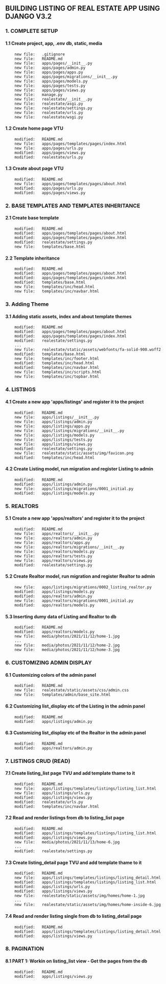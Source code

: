 ## BUILDING LISTING OF REAL ESTATE APP USING DJANGO V3.2


### 1. COMPLETE SETUP

#### 1.1 Create project, app, .env db, static, media

        new file:   .gitignore
        new file:   README.md
        new file:   apps/pages/__init__.py
        new file:   apps/pages/admin.py
        new file:   apps/pages/apps.py
        new file:   apps/pages/migrations/__init__.py
        new file:   apps/pages/models.py
        new file:   apps/pages/tests.py
        new file:   apps/pages/views.py
        new file:   manage.py
        new file:   realestate/__init__.py
        new file:   realestate/asgi.py
        new file:   realestate/settings.py
        new file:   realestate/urls.py
        new file:   realestate/wsgi.py


#### 1.2 Create home page VTU

        modified:   README.md
        new file:   apps/pages/templates/pages/index.html
        new file:   apps/pages/urls.py
        modified:   apps/pages/views.py
        modified:   realestate/urls.py


#### 1.3 Create about page VTU

        modified:   README.md
        new file:   apps/pages/templates/pages/about.html
        modified:   apps/pages/urls.py
        modified:   apps/pages/views.py


### 2. BASE TEMPLATES AND TEMPLATES INHERITANCE

#### 2.1 Create base template

        modified:   README.md
        modified:   apps/pages/templates/pages/about.html
        modified:   apps/pages/templates/pages/index.html
        modified:   realestate/settings.py
        new file:   templates/base.html

#### 2.2 Template inheritance

        modified:   README.md
        modified:   apps/pages/templates/pages/about.html
        modified:   apps/pages/templates/pages/index.html
        modified:   templates/base.html
        new file:   templates/inc/head.html
        new file:   templates/inc/navbar.html


### 3. Adding Theme

#### 3.1 Adding static assets, index and about template themes

        modified:   README.md
        modified:   apps/pages/templates/pages/about.html
        modified:   apps/pages/templates/pages/index.html
        modified:   realestate/settings.py
        ...
        new file:   realestate/static/assets/webfonts/fa-solid-900.woff2
        modified:   templates/base.html
        new file:   templates/inc/footer.html
        modified:   templates/inc/head.html
        modified:   templates/inc/navbar.html
        new file:   templates/inc/scripts.html
        new file:   templates/inc/topbar.html


### 4. LISTINGS

#### 4.1 Create a new app 'apps/listings' and register it to the project

        modified:   README.md
        new file:   apps/listings/__init__.py
        new file:   apps/listings/admin.py
        new file:   apps/listings/apps.py
        new file:   apps/listings/migrations/__init__.py
        new file:   apps/listings/models.py
        new file:   apps/listings/tests.py
        new file:   apps/listings/views.py
        modified:   realestate/settings.py
        new file:   realestate/static/assets/img/favicon.png
        modified:   templates/inc/head.html

#### 4.2 Create Listing model, run migration and register Listing to admin

        modified:   README.md
        modified:   apps/listings/admin.py
        new file:   apps/listings/migrations/0001_initial.py
        modified:   apps/listings/models.py


### 5. REALTORS

#### 5.1 Create a new app 'apps/realtors' and register it to the project

        modified:   README.md
        new file:   apps/realtors/__init__.py
        new file:   apps/realtors/admin.py
        new file:   apps/realtors/apps.py
        new file:   apps/realtors/migrations/__init__.py
        new file:   apps/realtors/models.py
        new file:   apps/realtors/tests.py
        new file:   apps/realtors/views.py
        modified:   realestate/settings.py

#### 5.2 Create Realtor model, run migration and register Realtor to admin

        new file:   apps/listings/migrations/0002_listing_realtor.py
        modified:   apps/listings/models.py
        modified:   apps/realtors/admin.py
        new file:   apps/realtors/migrations/0001_initial.py
        modified:   apps/realtors/models.py


#### 5.3 Inserting dumy data of Listing and Realtor to db

        modified:   README.md
        modified:   apps/realtors/models.py
        new file:   media/photos/2021/11/12/home-1.jpg
        ...
        new file:   media/photos/2021/11/12/home-2.jpg
        new file:   media/photos/2021/11/12/home-3.jpg


### 6. CUSTOMIZING ADMIN DISPLAY

#### 6.1 Customizing colors of the admin panel

        modified:   README.md
        new file:   realestate/static/assets/css/admin.css
        new file:   templates/admin/base_site.html

#### 6.2 Customizing list_display etc of the Listing in the admin panel

        modified:   README.md
        modified:   apps/listings/admin.py

#### 6.3 Customizing list_display etc of the Realtor in the admin panel

        modified:   README.md
        modified:   apps/realtors/admin.py


### 7. LISTINGS CRUD (READ)

#### 7.1 Create listing_list page TVU and add template thame to it

        modified:   README.md
        new file:   apps/listings/templates/listings/listing_list.html
        new file:   apps/listings/urls.py
        modified:   apps/listings/views.py
        modified:   realestate/urls.py
        modified:   templates/inc/navbar.html


#### 7.2 Read and render listings from db to listing_list page

        modified:   README.md
        modified:   apps/listings/templates/listings/listing_list.html
        modified:   apps/listings/views.py
        new file:   media/photos/2021/11/13/home-6.jpg
        ...
        modified:   realestate/settings.py


#### 7.3 Create listing_detail page TVU and add template thame to it


        modified:   README.md
        new file:   apps/listings/templates/listings/listing_detail.html
        modified:   apps/listings/templates/listings/listing_list.html
        modified:   apps/listings/urls.py
        modified:   apps/listings/views.py
        new file:   realestate/static/assets/img/homes/home-1.jpg
        ...
        new file:   realestate/static/assets/img/homes/home-inside-6.jpg


#### 7.4 Read and render listing single from db to listing_detail page

        modified:   README.md
        modified:   apps/listings/templates/listings/listing_detail.html
        modified:   apps/listings/views.py


### 8. PAGINATION

#### 8.1 PART 1: Workin on listing_list view - Get the pages from the db

        modified:   README.md
        modified:   apps/listings/views.py



















































































































































